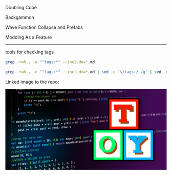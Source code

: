 Doubling Cube

Backgammon

Wave Function Collapse and Prefabs

Modding As a Feature

---

tools for checking tags

```bash
grep -rwh . -e "^tags:*" --include=*.md
```

```bash
grep -rwh . -e "^tags:*" --include=*.md | sed -e 's/tags:/ /g' | sed -e 's/[^[:alpha:]-]/ /g' | tr '\n' " " |  tr -s " " | tr " " '\n' | grep "\S" | tr 'A-Z' 'a-z' | sort | uniq -c | sort -nr
```
Linked image to the repo:

[![toylang preview](/assets/toylang-preview.png)](https://github.com/Ratstail91/Toy)


